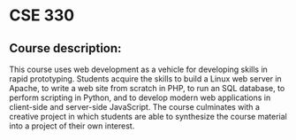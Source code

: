 # CSE 330 

## Course description: 
This course uses web development as a vehicle for developing skills in rapid prototyping. Students acquire the skills to build a Linux web server in Apache, to write a web site from scratch in PHP, to run an SQL database, to perform scripting in Python, and to develop modern web applications in client-side and server-side JavaScript. The course culminates with a creative project in which students are able to synthesize the course material into a project of their own interest. 
